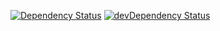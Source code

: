 [![Dependency Status](https://david-dm.org/dragonprojects/mxd-heimdall.svg)](https://david-dm.org/dragonprojects/mxd-heimdall)
[![devDependency Status](https://david-dm.org/dragonprojects/mxd-heimdall/dev-status.svg)](https://david-dm.org/dragonprojects/mxd-heimdall?type=dev)
